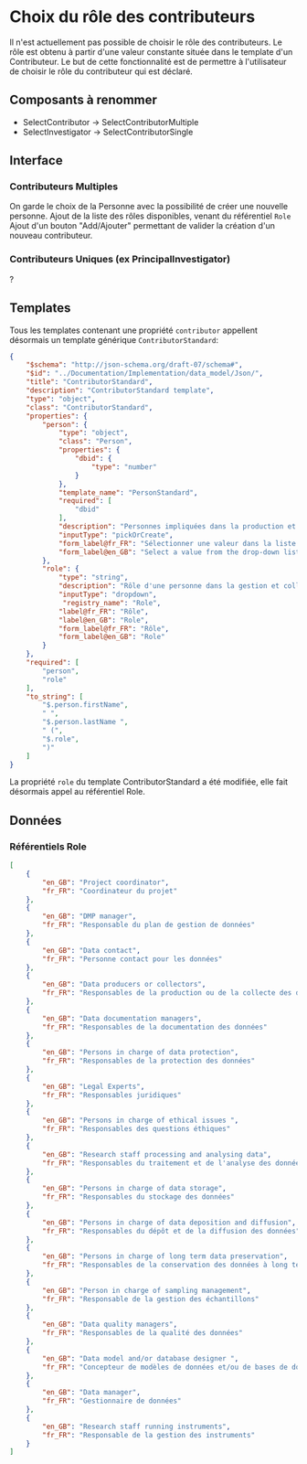 # Choix du rôle des contributeurs

Il n'est actuellement pas possible de choisir le rôle des contributeurs. Le rôle est obtenu à partir d'une valeur constante située dans le template d'un Contributeur.
Le but de cette fonctionnalité est de permettre à l'utilisateur de choisir le rôle du contributeur qui est déclaré.

## Composants à renommer

- SelectContributor -> SelectContributorMultiple
- SelectInvestigator -> SelectContributorSingle

## Interface

### Contributeurs Multiples

On garde le choix de la Personne avec la possibilité de créer une nouvelle personne.
Ajout de la liste des rôles disponibles, venant du référentiel `Role`
Ajout d'un bouton "Add/Ajouter" permettant de valider la création d'un nouveau contributeur.

### Contributeurs Uniques (ex PrincipalInvestigator)

?

## Templates

Tous les templates contenant une propriété `contributor` appellent désormais un template générique `ContributorStandard`:

```json
{
    "$schema": "http://json-schema.org/draft-07/schema#",
    "$id": "../Documentation/Implementation/data_model/Json/",
    "title": "ContributorStandard",
    "description": "ContributorStandard template",
    "type": "object",
    "class": "ContributorStandard",
    "properties": {
        "person": {
            "type": "object",
            "class": "Person",
            "properties": {
                "dbid": {
                    "type": "number"
                }
            },
            "template_name": "PersonStandard",
            "required": [
                "dbid"
            ],
            "description": "Personnes impliquées dans la production et collecte des données",
            "inputType": "pickOrCreate",
            "form_label@fr_FR": "Sélectionner une valeur dans la liste ou créer une nouvelle valeur en cliquant sur +",
            "form_label@en_GB": "Select a value from the drop-down list or create a new value by clicking on +"
        },
        "role": {
            "type": "string",
            "description": "Rôle d'une personne dans la gestion et collecte des données",
            "inputType": "dropdown",
             "registry_name": "Role",
            "label@fr_FR": "Rôle",
            "label@en_GB": "Role",
            "form_label@fr_FR": "Rôle",
            "form_label@en_GB": "Role"
        }
    },
    "required": [
        "person",
        "role"
    ],
    "to_string": [
        "$.person.firstName",
        " ",
        "$.person.lastName ",
        " (",
        "$.role",
        ")"
    ]
}

```

La propriété `role` du template ContributorStandard a été modifiée, elle fait désormais appel au référentiel Role.

## Données

### Référentiels Role

```json
[
    {
        "en_GB": "Project coordinator",
        "fr_FR": "Coordinateur du projet"
    },
    {
        "en_GB": "DMP manager",
        "fr_FR": "Responsable du plan de gestion de données"
    },
    {
        "en_GB": "Data contact",
        "fr_FR": "Personne contact pour les données"
    },
    {
        "en_GB": "Data producers or collectors",
        "fr_FR": "Responsables de la production ou de la collecte des données"
    },
    {
        "en_GB": "Data documentation managers",
        "fr_FR": "Responsables de la documentation des données"
    },
    {
        "en_GB": "Persons in charge of data protection",
        "fr_FR": "Responsables de la protection des données"
    },
    {
        "en_GB": "Legal Experts",
        "fr_FR": "Responsables juridiques"
    },
    {
        "en_GB": "Persons in charge of ethical issues ",
        "fr_FR": "Responsables des questions éthiques"
    },
    {
        "en_GB": "Research staff processing and analysing data",
        "fr_FR": "Responsables du traitement et de l'analyse des données"
    },
    {
        "en_GB": "Persons in charge of data storage",
        "fr_FR": "Responsables du stockage des données"
    },
    {
        "en_GB": "Persons in charge of data deposition and diffusion",
        "fr_FR": "Responsables du dépôt et de la diffusion des données"
    },
    {
        "en_GB": "Persons in charge of long term data preservation",
        "fr_FR": "Responsables de la conservation des données à long terme"
    },
    {
        "en_GB": "Person in charge of sampling management",
        "fr_FR": "Responsable de la gestion des échantillons"
    },
    {
        "en_GB": "Data quality managers",
        "fr_FR": "Responsables de la qualité des données"
    },
    {
        "en_GB": "Data model and/or database designer ",
        "fr_FR": "Concepteur de modèles de données et/ou de bases de données"
    },
    {
        "en_GB": "Data manager",
        "fr_FR": "Gestionnaire de données"
    },
    {
        "en_GB": "Research staff running instruments",
        "fr_FR": "Responsable de la gestion des instruments"
    }
]
```